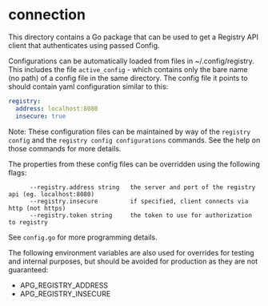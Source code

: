 # connection

This directory contains a Go package that can be used to get a Registry API
client that authenticates using passed Config.

Configurations can be automatically loaded from files in ~/.config/registry.
This includes the file `active_config` - which contains only the bare name (no
path) of a config file in the same directory. The config file it points to
should contain yaml configuration similar to this:

```yaml
registry:
  address: localhost:8080
  insecure: true
```

Note: These configuration files can be maintained by way of the
`registry config` and the `registry config configurations` commands. See the
help on those commands for more details.

The properties from these config files can be overridden using the following
flags:

```text
      --registry.address string   the server and port of the registry api (eg. localhost:8080)
      --registry.insecure         if specified, client connects via http (not https)
      --registry.token string     the token to use for authorization to registry
```

See `config.go` for more programming details.

The following environment variables are also used for overrides for testing and
internal purposes, but should be avoided for production as they are not
guaranteed:

- APG_REGISTRY_ADDRESS
- APG_REGISTRY_INSECURE
